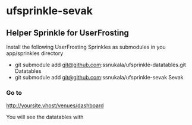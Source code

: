 # ufsprinkle-sevak

## Helper Sprinkle for UserFrosting

Install the following UserFrosting Sprinkles as submodules in you
app/sprinkles directory

* git submodule add git@github.com:ssnukala/ufsprinkle-datatables.git Datatables
* git submodule add git@github.com:ssnukala/ufsprinkle-sevak Sevak


### Go to 

http://yoursite.vhost/venues/dashboard

You will see the datatables with 